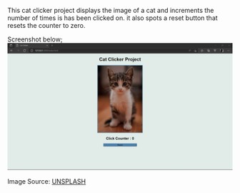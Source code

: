 This cat clicker project displays the image of a cat and increments the number of times is has been clicked on. it also spots a reset button that resets the counter to zero.

Screenshot below;
<img src="https://github.com/Charlesu49/cat_clicker/blob/master/screenshot.png" alt="screenshot">


Image Source: 
[UNSPLASH](https://www.unsplash.com "Visit Unsplash Website")
